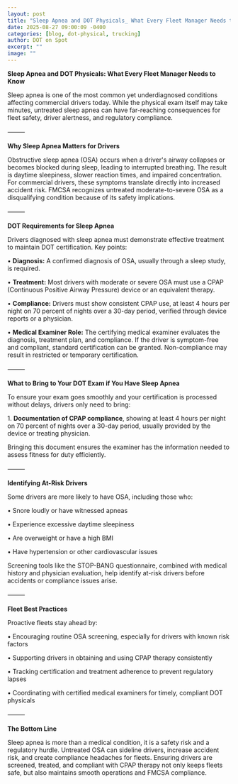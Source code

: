 ```yaml
---
layout: post
title: "Sleep Apnea and DOT Physicals_ What Every Fleet Manager Needs to Know"
date: 2025-08-27 09:00:09 -0400
categories: [blog, dot-physical, trucking]
author: DOT on Spot
excerpt: ""
image: ""
---
```


**Sleep Apnea and DOT Physicals: What Every Fleet Manager Needs to Know**

Sleep apnea is one of the most common yet underdiagnosed conditions affecting commercial drivers today. While the physical exam itself may take minutes, untreated sleep apnea can have far-reaching consequences for fleet safety, driver alertness, and regulatory compliance.

⸻

**Why Sleep Apnea Matters for Drivers**

Obstructive sleep apnea (OSA) occurs when a driver's airway collapses or becomes blocked during sleep, leading to interrupted breathing. The result is daytime sleepiness, slower reaction times, and impaired concentration. For commercial drivers, these symptoms translate directly into increased accident risk. FMCSA recognizes untreated moderate-to-severe OSA as a disqualifying condition because of its safety implications.

⸻

**DOT Requirements for Sleep Apnea**

Drivers diagnosed with sleep apnea must demonstrate effective treatment to maintain DOT certification. Key points:

• **Diagnosis:** A confirmed diagnosis of OSA, usually through a sleep study, is required.

• **Treatment:** Most drivers with moderate or severe OSA must use a CPAP (Continuous Positive Airway Pressure) device or an equivalent therapy.

• **Compliance:** Drivers must show consistent CPAP use, at least 4 hours per night on 70 percent of nights over a 30-day period, verified through device reports or a physician.

• **Medical Examiner Role:** The certifying medical examiner evaluates the diagnosis, treatment plan, and compliance. If the driver is symptom-free and compliant, standard certification can be granted. Non-compliance may result in restricted or temporary certification.

⸻

**What to Bring to Your DOT Exam if You Have Sleep Apnea**

To ensure your exam goes smoothly and your certification is processed without delays, drivers only need to bring:

1\. **Documentation of CPAP compliance**, showing at least 4 hours per night on 70 percent of nights over a 30-day period, usually provided by the device or treating physician.

Bringing this document ensures the examiner has the information needed to assess fitness for duty efficiently.

⸻

**Identifying At-Risk Drivers**

Some drivers are more likely to have OSA, including those who:

• Snore loudly or have witnessed apneas

• Experience excessive daytime sleepiness

• Are overweight or have a high BMI

• Have hypertension or other cardiovascular issues

Screening tools like the STOP-BANG questionnaire, combined with medical history and physician evaluation, help identify at-risk drivers before accidents or compliance issues arise.

⸻

**Fleet Best Practices**

Proactive fleets stay ahead by:

• Encouraging routine OSA screening, especially for drivers with known risk factors

• Supporting drivers in obtaining and using CPAP therapy consistently

• Tracking certification and treatment adherence to prevent regulatory lapses

• Coordinating with certified medical examiners for timely, compliant DOT physicals

⸻

**The Bottom Line**

Sleep apnea is more than a medical condition, it is a safety risk and a regulatory hurdle. Untreated OSA can sideline drivers, increase accident risk, and create compliance headaches for fleets. Ensuring drivers are screened, treated, and compliant with CPAP therapy not only keeps fleets safe, but also maintains smooth operations and FMCSA compliance.
